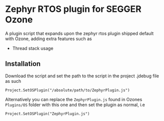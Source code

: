 # Zephyr RTOS plugin for SEGGER Ozone
A plugin script that expands upon the zephyr rtos plugin shipped default with Ozone, adding extra features such as

 - Thread stack usage

## Installation
Download the script and set the path to the script in the project .jdebug file as such 
```
Project.SetOSPlugin("/absolute/path/to/ZephyrPlugin.js")
```
Alternatively you can replace the `ZephyrPlugin.js` found in Ozones `Plugins/OS` folder with this one and then set the plugin as normal, i.e
```
Project.SetOSPlugin("ZephyrPlugin.js")
```